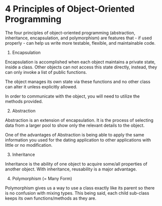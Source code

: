 # 4 Principles of Object-Oriented Programming

The four principles of object-oriented programming (abstraction, inheritance, encapsulation, and polymorphism) are features that - if used properly - can help us write more testable, flexible, and maintainable code.

1. Encapsulation

Encapsulation is accomplished when each object maintains a private state, inside a class. Other objects can not access this state directly, instead, they can only invoke a list of public functions.

The object manages its own state via these functions and no other class can alter it unless explicitly allowed.

In order to communicate with the object, you will need to utilize the methods provided.

2. Abstraction

Abstraction is an extension of encapsulation. It is the process of selecting data from a larger pool to show only the relevant details to the object.

One of the advantages of Abstraction is being able to apply the same information you used for the dating application to other applications with little or no modification.

3. Inheritance

Inheritance is the ability of one object to acquire some/all properties of another object. With inheritance, reusability is a major advantage.

4. Polymorphism (= Many Form)

Polymorphism gives us a way to use a class exactly like its parent so there is no confusion with mixing types. This being said, each child sub-class keeps its own functions/methods as they are.
